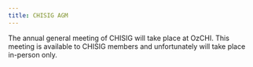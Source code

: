 ```yaml
---
title: CHISIG AGM
---
```


The annual general meeting of CHISIG will take place at OzCHI. This meeting is available to CHISIG members and unfortunately will take place in-person only.